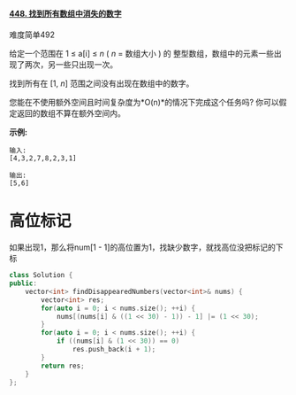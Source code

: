 #### [448. 找到所有数组中消失的数字](https://leetcode-cn.com/problems/find-all-numbers-disappeared-in-an-array/)

难度简单492

给定一个范围在 1 ≤ a[i] ≤ *n* ( *n* = 数组大小 ) 的 整型数组，数组中的元素一些出现了两次，另一些只出现一次。

找到所有在 [1, *n*] 范围之间没有出现在数组中的数字。

您能在不使用额外空间且时间复杂度为*O(n)*的情况下完成这个任务吗? 你可以假定返回的数组不算在额外空间内。

**示例:**

```
输入:
[4,3,2,7,8,2,3,1]

输出:
[5,6]
```



# 高位标记

如果出现1，那么将num[1 - 1]的高位置为1，找缺少数字，就找高位没把标记的下标

```c++
class Solution {
public:
    vector<int> findDisappearedNumbers(vector<int>& nums) {
        vector<int> res;
        for(auto i = 0; i < nums.size(); ++i) {
            nums[(nums[i] & ((1 << 30) - 1)) - 1] |= (1 << 30);
        }
        for(auto i = 0; i < nums.size(); ++i) {
            if ((nums[i] & (1 << 30)) == 0) 
                res.push_back(i + 1);
        }
        return res;
    }
};
```


